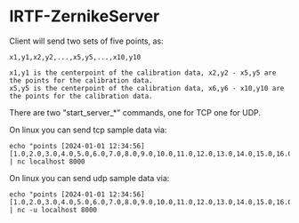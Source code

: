 # IRTF-ZernikeServer

Client will send two sets of five points, as:

    x1,y1,x2,y2,...,x5,y5,...,x10,y10

    x1,y1 is the centerpoint of the calibration data, x2,y2 - x5,y5 are the points for the calibration data.
    x5,y5 is the centerpoint of the calibration data, x6,y6 - x10,y10 are the points for the calibration data.



There are two "start_server_*" commands, one for TCP one for UDP.

On linux you can send tcp sample data via:

    echo "points [2024-01-01 12:34:56] [1.0,2.0,3.0,4.0,5.0,6.0,7.0,8.0,9.0,10.0,11.0,12.0,13.0,14.0,15.0,16.0,17.0,18.0,19.0,20.0]" | nc localhost 8000

On linux you can send udp sample data via:

    echo "points [2024-01-01 12:34:56] [1.0,2.0,3.0,4.0,5.0,6.0,7.0,8.0,9.0,10.0,11.0,12.0,13.0,14.0,15.0,16.0,17.0,18.0,19.0,20.0]" | nc -u localhost 8000